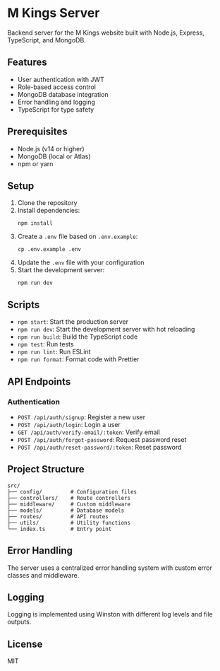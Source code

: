 # M Kings Server

Backend server for the M Kings website built with Node.js, Express, TypeScript, and MongoDB.

## Features

- User authentication with JWT
- Role-based access control
- MongoDB database integration
- Error handling and logging
- TypeScript for type safety

## Prerequisites

- Node.js (v14 or higher)
- MongoDB (local or Atlas)
- npm or yarn

## Setup

1. Clone the repository
2. Install dependencies:
   ```
   npm install
   ```
3. Create a `.env` file based on `.env.example`:
   ```
   cp .env.example .env
   ```
4. Update the `.env` file with your configuration
5. Start the development server:
   ```
   npm run dev
   ```

## Scripts

- `npm start`: Start the production server
- `npm run dev`: Start the development server with hot reloading
- `npm run build`: Build the TypeScript code
- `npm test`: Run tests
- `npm run lint`: Run ESLint
- `npm run format`: Format code with Prettier

## API Endpoints

### Authentication

- `POST /api/auth/signup`: Register a new user
- `POST /api/auth/login`: Login a user
- `GET /api/auth/verify-email/:token`: Verify email
- `POST /api/auth/forgot-password`: Request password reset
- `POST /api/auth/reset-password/:token`: Reset password

## Project Structure

```
src/
├── config/         # Configuration files
├── controllers/    # Route controllers
├── middleware/     # Custom middleware
├── models/         # Database models
├── routes/         # API routes
├── utils/          # Utility functions
└── index.ts        # Entry point
```

## Error Handling

The server uses a centralized error handling system with custom error classes and middleware.

## Logging

Logging is implemented using Winston with different log levels and file outputs.

## License

MIT 